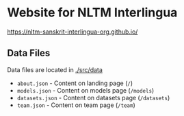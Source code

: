 # Website for NLTM Interlingua

https://nltm-sanskrit-interlingua-org.github.io/

## Data Files

Data files are located in [./src/data](./src/data/)

* `about.json` - Content on landing page (`/`)
* `models.json` - Content on models page (`/models`) 
* `datasets.json` - Content on datasets page (`/datasets`)
* `team.json` - Content on team page (`/team`)
